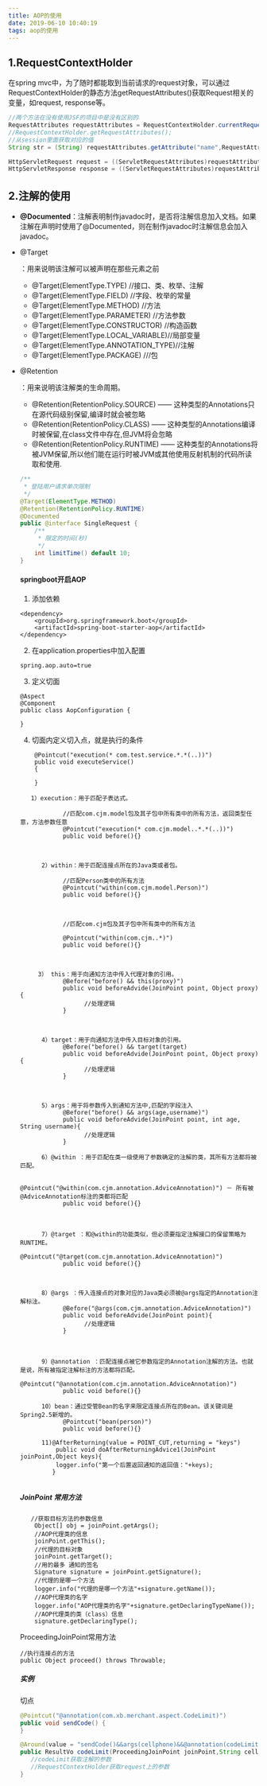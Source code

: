 ```yaml
---
title: AOP的使用
date: 2019-06-10 10:40:19
tags: aop的使用
---
```


## 1.RequestContextHolder

在spring mvc中，为了随时都能取到当前请求的request对象，可以通过RequestContextHolder的静态方法getRequestAttributes()获取Request相关的变量，如request, response等。 

```Java
//两个方法在没有使用JSF的项目中是没有区别的
RequestAttributes requestAttributes = RequestContextHolder.currentRequestAttributes();
//RequestContextHolder.getRequestAttributes();
//从session里面获取对应的值
String str = (String) requestAttributes.getAttribute("name",RequestAttributes.SCOPE_SESSION);

HttpServletRequest request = ((ServletRequestAttributes)requestAttributes).getRequest();
HttpServletResponse response = ((ServletRequestAttributes)requestAttributes).getResponse();
```

## 2.注解的使用

- **@Documented**：注解表明制作javadoc时，是否将注解信息加入文档。如果注解在声明时使用了@Documented，则在制作javadoc时注解信息会加入javadoc。

- @Target

  ：用来说明该注解可以被声明在那些元素之前

  - @Target(ElementType.TYPE) //接口、类、枚举、注解
  - @Target(ElementType.FIELD) //字段、枚举的常量
  - @Target(ElementType.METHOD) //方法
  - @Target(ElementType.PARAMETER) //方法参数
  - @Target(ElementType.CONSTRUCTOR) //构造函数
  - @Target(ElementType.LOCAL_VARIABLE)//局部变量
  - @Target(ElementType.ANNOTATION_TYPE)//注解
  - @Target(ElementType.PACKAGE) ///包

- @Retention

  ：用来说明该注解类的生命周期。

  - @Retention(RetentionPolicy.SOURCE) —— 这种类型的Annotations只在源代码级别保留,编译时就会被忽略
  - @Retention(RetentionPolicy.CLASS) —— 这种类型的Annotations编译时被保留,在class文件中存在,但JVM将会忽略
  - @Retention(RetentionPolicy.RUNTIME) —— 这种类型的Annotations将被JVM保留,所以他们能在运行时被JVM或其他使用反射机制的代码所读取和使用.

  ```java
  /**
   * 登陆用户请求单次限制
   */
  @Target(ElementType.METHOD)
  @Retention(RetentionPolicy.RUNTIME)
  @Documented
  public @interface SingleRequest {
      /**
       * 限定的时间(秒)
       */
      int limitTime() default 10;
  }
  ```

  #### springboot开启AOP

  1. 添加依赖

  ```
  <dependency>    
      <groupId>org.springframework.boot</groupId>    
      <artifactId>spring-boot-starter-aop</artifactId>
  </dependency>
  ```

  2. 在application.properties中加入配置

  ```
  spring.aop.auto=true
  ```

  3. 定义切面

  ```
  @Aspect
  @Component
  public class AopConfiguration {
  
  }
  ```

  4. 切面内定义切入点，就是执行的条件

  ```
      @Pointcut("execution(* com.test.service.*.*(..))")
      public void executeService()
      {
  
      }
  ```

  ```
  	 1）execution：用于匹配子表达式。
  
              //匹配com.cjm.model包及其子包中所有类中的所有方法，返回类型任意，方法参数任意
              @Pointcut("execution(* com.cjm.model..*.*(..))")
              public void before(){}
  
   
  
        2）within：用于匹配连接点所在的Java类或者包。
  
              //匹配Person类中的所有方法
              @Pointcut("within(com.cjm.model.Person)")
              public void before(){}
  
   
  
              //匹配com.cjm包及其子包中所有类中的所有方法
  
              @Pointcut("within(com.cjm..*)")
              public void before(){}
  
   
  
       3） this：用于向通知方法中传入代理对象的引用。
              @Before("before() && this(proxy)")
              public void beforeAdvide(JoinPoint point, Object proxy){
                    //处理逻辑
              }
  
   
  
        4）target：用于向通知方法中传入目标对象的引用。
              @Before("before() && target(target)
              public void beforeAdvide(JoinPoint point, Object proxy){
                    //处理逻辑
              }
  
   
  
        5）args：用于将参数传入到通知方法中,匹配的字段注入
              @Before("before() && args(age,username)")
              public void beforeAdvide(JoinPoint point, int age, String username){
                    //处理逻辑
              }
   
        6）@within ：用于匹配在类一级使用了参数确定的注解的类，其所有方法都将被匹配。 
  
              @Pointcut("@within(com.cjm.annotation.AdviceAnnotation)") － 所有被@AdviceAnnotation标注的类都将匹配
              public void before(){}
  
  　　
  
        7）@target ：和@within的功能类似，但必须要指定注解接口的保留策略为RUNTIME。
              @Pointcut("@target(com.cjm.annotation.AdviceAnnotation)")
              public void before(){}
  
   
  
        8）@args ：传入连接点的对象对应的Java类必须被@args指定的Annotation注解标注。
              @Before("@args(com.cjm.annotation.AdviceAnnotation)")
              public void beforeAdvide(JoinPoint point){
                    //处理逻辑
              }
  
  　　
  
        9）@annotation ：匹配连接点被它参数指定的Annotation注解的方法。也就是说，所有被指定注解标注的方法都将匹配。
              @Pointcut("@annotation(com.cjm.annotation.AdviceAnnotation)")
              public void before(){}
  
        10）bean：通过受管Bean的名字来限定连接点所在的Bean。该关键词是Spring2.5新增的。
              @Pointcut("bean(person)")
              public void before(){}
              
        11)@AfterReturning(value = POINT_CUT,returning = "keys")  
            public void doAfterReturningAdvice1(JoinPoint joinPoint,Object keys){  
            logger.info("第一个后置返回通知的返回值："+keys);  
           } 
       
  ```

  ##### JoinPoint 常用方法

  ```
     //获取目标方法的参数信息  
      Object[] obj = joinPoint.getArgs();  
      //AOP代理类的信息  
      joinPoint.getThis();  
      //代理的目标对象  
      joinPoint.getTarget();  
      //用的最多 通知的签名  
      Signature signature = joinPoint.getSignature();  
      //代理的是哪一个方法  
      logger.info("代理的是哪一个方法"+signature.getName());  
      //AOP代理类的名字  
      logger.info("AOP代理类的名字"+signature.getDeclaringTypeName());  
      //AOP代理类的类（class）信息  
      signature.getDeclaringType();  
  ```

  ProceedingJoinPoint常用方法

  ```
  //执行连接点的方法
  public Object proceed() throws Throwable;
  ```

  ##### 实例

  切点

  ```Java
  @Pointcut("@annotation(com.xb.merchant.aspect.CodeLimit)")
  public void sendCode() {
  }
  ```

  ```Java
  @Around(value = "sendCode()&&args(cellphone)&&@annotation(codeLimit)", argNames = "joinPoint,cellphone,codeLimit")
  public ResultVo codeLimit(ProceedingJoinPoint joinPoint,String cellphone,CodeLimit codeLimit) throws Throwable {
     //codeLimit获取注解的参数
     //RequestContextHolder获取request上的参数
  }
  ```

  

